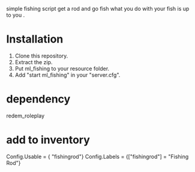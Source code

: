 simple fishing script get a rod and go fish 
what you do with your fish is up to you .

# Installation
1. Clone this repository.
2. Extract the zip.
3. Put ml_fishing to your resource folder.
4. Add "start ml_fishing" in your "server.cfg".

# dependency 
redem_roleplay

# add to inventory
Config.Usable = { "fishingrod"}
Config.Labels = {["fishingrod"] = "Fishing Rod"}
